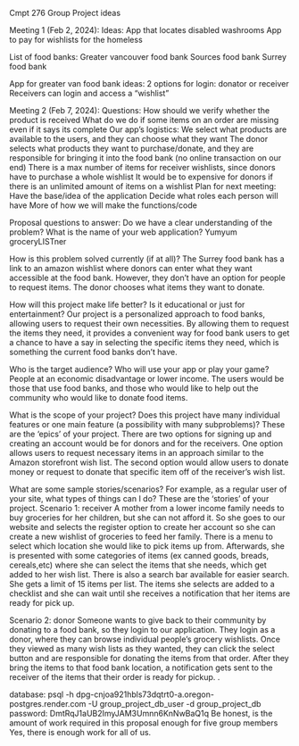 Cmpt 276 Group Project ideas

Meeting 1  (Feb 2, 2024): 
Ideas: 
App that locates disabled washrooms
App to pay for wishlists for the homeless

List of food banks: 
Greater vancouver food bank
Sources food bank 
Surrey food bank 

App for greater van food bank ideas: 
2 options for login: donator or receiver 
Receivers can login and access a “wishlist”

Meeting 2  (Feb 7, 2024): 
Questions: 
How should we verify whether the product is received
What do we do if some items on an order are missing even if it says its complete 
Our app’s logistics: 
We select what products are available to the users, and they can choose what they want 
The donor selects what products they want to purchase/donate, and they are responsible for bringing it into the food bank (no online transaction on our end) 
There is a max number of items for receiver wishlists, since donors have to purchase a whole wishlist 
It would be to expensive for donors if there is an unlimited amount of items on a wishlist 
Plan for next meeting: 
Have the base/idea of the application 
Decide what roles each person will have 
More of how we will make the functions/code


Proposal questions to answer: 
Do we have a clear understanding of the problem?
What is the name of your web application?
Yumyum 
groceryLISTner


How is this problem solved currently (if at all)?
The Surrey food bank has a link to an amazon wishlist where donors can enter what they want accessible at the food bank. However, they don’t have an option for people to request items.  The donor chooses what items they want to donate.  


How will this project make life better? Is it educational or just for entertainment?
Our project is a personalized approach to food banks, allowing users to request their own necessities.  By allowing them to request the items they need, it provides a convenient way for food bank users to get a chance to have a say in selecting the specific items they need, which is something the current food banks don’t have. 


Who is the target audience? Who will use your app or play your game?
People at an economic disadvantage or lower income. The users would be those that use food banks, and those who would like to help out the community who would like to donate food items. 


What is the scope of your project?
Does this project have many individual features or one main feature (a possibility with many subproblems)? These are the ‘epics’ of your project.
There are two options for signing up and creating an account would be for donors and for the receivers. One option allows users to request necessary items in an approach similar to the Amazon storefront wish list. The second option would allow users to donate money or request to donate that specific item off of the receiver’s wish list.


What are some sample stories/scenarios? For example, as a regular user of your site, what types of things can I do?  These are the ‘stories’ of your project.
Scenario 1: receiver
A mother from a lower income family needs to buy groceries for her children, but she can not afford it.  So she goes to our website and selects the register option to create her account so she can create a new wishlist of groceries to feed her family. There is a menu to select which location she would like to pick items up from. Afterwards, she is presented with some categories of items (ex canned goods, breads, cereals,etc) where she can select the items that she needs, which get added to her wish list. There is also a search bar available for easier search. She gets a limit of 15 items per list. The items she selects are added to a checklist and she can wait until she receives a notification that her items are ready for pick up. 


Scenario 2: donor 
	Someone wants to give back to their community by donating to a food bank, so they login to our application.  They login as a donor, where they can browse individual people’s grocery wishlists. Once they viewed as many wish lists as they wanted, they can click the select button and are responsible for donating the items from that order. After they bring the items to that food bank location, a notification gets sent to the receiver of the items that their order is ready for pickup. .

database:  psql -h dpg-cnjoa921hbls73dqtrt0-a.oregon-postgres.render.com -U group_project_db_user -d group_project_db
password: DmtRqJ1aUB2ImyJAM3Umnn6KnNwBaQ1q
Be honest, is the amount of work required in this proposal enough for five group members
Yes, there is enough work for all of us.  





